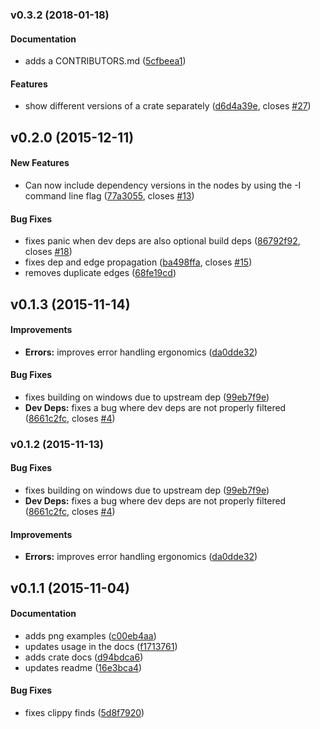<a name="v0.3.2"></a>
### v0.3.2 (2018-01-18)


#### Documentation

*   adds a CONTRIBUTORS.md ([5cfbeea1](https://github.com/kbknapp/cargo-graph/commit/5cfbeea1b82975182b9b74600b9cb61fcf282a09))

#### Features

*   show different versions of a crate separately ([d6d4a39e](https://github.com/kbknapp/cargo-graph/commit/d6d4a39ebdffd008de117ae7bc04731496222af4), closes [#27](https://github.com/kbknapp/cargo-graph/issues/27))



<a name="v0.2.0"></a>
## v0.2.0 (2015-12-11)

#### New Features

* Can now include dependency versions in the nodes by using the -I command line flag ([77a3055](https://github.com/kbknapp/cargo-graph/commit/77a3055170f369c7ed39bacc1ae34cecb63d9a27), closes [#13](https://github.com/kbknapp/cargo-graph/issues/13))

#### Bug Fixes

*   fixes panic when dev deps are also optional build deps ([86792f92](https://github.com/kbknapp/cargo-graph/commit/86792f923b0796201a81aca3c5b9cd83968be50c), closes [#18](https://github.com/kbknapp/cargo-graph/issues/18))
*   fixes dep and edge propagation ([ba498ffa](https://github.com/kbknapp/cargo-graph/commit/ba498ffa18533fe8fcc44ffc4f64dc6b8c27d693), closes [#15](https://github.com/kbknapp/cargo-graph/issues/15))
*   removes duplicate edges ([68fe19cd](https://github.com/kbknapp/cargo-graph/commit/68fe19cd8cf4d5b76bb9d443525dc9a5454d5030))


<a name="v0.1.3"></a>
## v0.1.3 (2015-11-14)


#### Improvements

* **Errors:**  improves error handling ergonomics ([da0dde32](https://github.com/kbknapp/cargo-graph/commit/da0dde323cb9f5b84f928095bd64160ba3d9f5f7))

#### Bug Fixes

*   fixes building on windows due to upstream dep ([99eb7f9e](https://github.com/kbknapp/cargo-graph/commit/99eb7f9ed7c190243c31bc41b4f8c0400383530c))
* **Dev Deps:**  fixes a bug where dev deps are not properly filtered ([8661c2fc](https://github.com/kbknapp/cargo-graph/commit/8661c2fc21d66cae37a43baaa778498efeed8ec7), closes [#4](https://github.com/kbknapp/cargo-graph/issues/4))



<a name="v0.1.2"></a>
### v0.1.2 (2015-11-13)


#### Bug Fixes

*   fixes building on windows due to upstream dep ([99eb7f9e](https://github.com/kbknapp/cargo-graph/commit/99eb7f9ed7c190243c31bc41b4f8c0400383530c))
* **Dev Deps:**  fixes a bug where dev deps are not properly filtered ([8661c2fc](https://github.com/kbknapp/cargo-graph/commit/8661c2fc21d66cae37a43baaa778498efeed8ec7), closes [#4](https://github.com/kbknapp/cargo-graph/issues/4))

#### Improvements

* **Errors:**  improves error handling ergonomics ([da0dde32](https://github.com/kbknapp/cargo-graph/commit/da0dde323cb9f5b84f928095bd64160ba3d9f5f7))



<a name="v0.1.1"></a>
## v0.1.1 (2015-11-04)


#### Documentation

*   adds png examples ([c00eb4aa](https://github.com/kbknapp/cargo-graph/commit/c00eb4aa0981d83c0fd8ac7236323fab85c2cc42))
*   updates usage in the docs ([f1713761](https://github.com/kbknapp/cargo-graph/commit/f1713761b3d63ff96ff89939f1c59012036ffded))
*   adds crate docs ([d94bdca6](https://github.com/kbknapp/cargo-graph/commit/d94bdca603cbdb843ec77e26064d98dbc25ee965))
*   updates readme ([16e3bca4](https://github.com/kbknapp/cargo-graph/commit/16e3bca473accea028610aded420b7058a03ce3a))

#### Bug Fixes

*   fixes clippy finds ([5d8f7920](https://github.com/kbknapp/cargo-graph/commit/5d8f79202560ed7f9090d2cc6bdc853191c16bb0))



